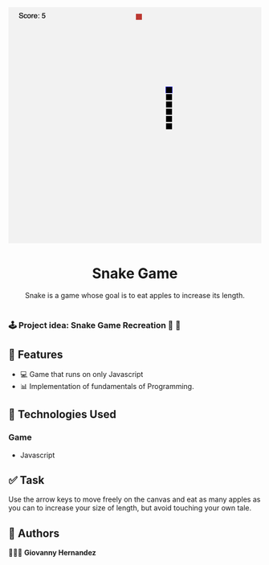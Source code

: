 <p align="center">
    <img width="800" src="./images/snakegame.png">
</p>

<h1 align="center">Snake Game</h1>

<div align="center">
Snake is a game whose goal is to eat apples to increase its length. </br></br>
</div>

### 🕹 Project idea: Snake Game Recreation 🍎 🐍
## 🌟 Features

- 💻 Game that runs on only Javascript
- 📊 Implementation of fundamentals of Programming.


## 📂 Technologies Used

### Game

- Javascript

## ✅ Task

Use the arrow keys to move freely on the canvas and eat as many apples as you can to increase your size of length, but avoid touching your own tale.

## 📌 Authors

🧑🏽‍💻 **Giovanny Hernandez** 




